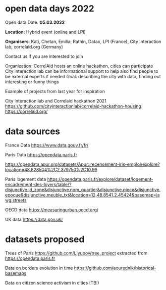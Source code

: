 # open data days 2022 


Open data Date:
**05.03.2022**

**Location:** Hybrid event (online and LPI)

**Organisers**: Kati, Chetan, Emilia, Rathin, Datao, LPI (France), City Interaction lab, correlaid.org (Germany) 

Contact us if you are interested to join

Organization:
CorrelAid hosts an online hackathon, cities can participate 
City interaction lab can be informational support to help also find people to be external experts if needed
Goal: describing the city with data, finding out interesting or funny things

Example of projects from last year for inspiration 

City Interaction lab and Correlaid hackathon 2021
https://github.com/cityinteractionlab/correlaid-hackathon-housing 
https://correlaid.org/

# data sources
France Data 
https://www.data.gouv.fr/fr/

Paris Data 
https://opendata.paris.fr

https://opendata.apur.org/datasets/Apur::recensement-iris-emploi/explore?location=48.828504%2C2.379750%2C10.99 

Paris logement data
https://opendata.paris.fr/explore/dataset/logement-encadrement-des-loyers/table/?disjunctive.id_zone&disjunctive.nom_quartier&disjunctive.piece&disjunctive.epoque&disjunctive.meuble_txt&location=12,48.8541,2.45424&basemap=jawg.streets

OECD data
https://measuringurban.oecd.org/ 

UK data
https://data.gov.uk/

# datasets proposed 

Trees of Paris https://github.com/Liyubov/tree_project extracted from https://opendata.paris.fr

Data on borders evolution in time https://github.com/aourednik/historical-basemaps

Data on citizen science activism in cities (TBI)
